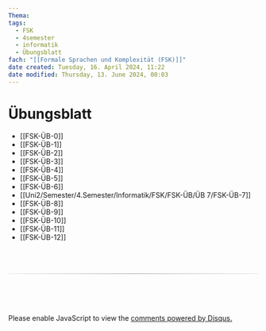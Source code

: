 ```yaml
---
Thema:
tags:
  - FSK
  - 4semester
  - informatik
  - Übungsblatt
fach: "[[Formale Sprachen und Komplexität (FSK)]]"
date created: Tuesday, 16. April 2024, 11:22
date modified: Thursday, 13. June 2024, 00:03
---
```


# Übungsblatt

- [[FSK-ÜB-0]]
- [[FSK-ÜB-1]]
- [[FSK-ÜB-2]]
- [[FSK-ÜB-3]]
- [[FSK-ÜB-4]]
- [[FSK-ÜB-5]]
- [[FSK-ÜB-6]]
- [[Uni2/Semester/4.Semester/Informatik/FSK/FSK-ÜB/ÜB 7/FSK-ÜB-7]]
- [[FSK-ÜB-8]]
- [[FSK-ÜB-9]]
- [[FSK-ÜB-10]]
- [[FSK-ÜB-11]]
- [[FSK-ÜB-12]]

<!-- DISQUS SCRIPT COMMENT START -->

<hr style="border: none; height: 2px; background: linear-gradient(to right, #f0f0f0, #ccc, #f0f0f0); margin-top: 4rem; margin-bottom: 5rem;">
<div id="disqus_thread"></div>
<script>
    /**
    * RECOMMENDED CONFIGURATION VARIABLES: EDIT AND UNCOMMENT THE SECTION BELOW TO INSERT DYNAMIC VALUES FROM YOUR PLATFORM OR CMS.
    * LEARN WHY DEFINING THESE VARIABLES IS IMPORTANT: https://disqus.com/admin/universalcode/#configuration-variables */
    /*
    var disqus_config = function () {
    this.page.url = PAGE_URL; // Replace PAGE_URL with your page's canonical URL variable
    this.page.identifier = PAGE_IDENTIFIER; // Replace PAGE_IDENTIFIER with your page's unique identifier variable
    };
    */
    (function() { // DON'T EDIT BELOW THIS LINE
    var d = document, s = d.createElement('script');
    s.src = 'https://myuninotes.disqus.com/embed.js';
    s.setAttribute('data-timestamp', +new Date());
    (d.head || d.body).appendChild(s);
    })();
</script>
<noscript>Please enable JavaScript to view the <a href="https://disqus.com/?ref_noscript">comments powered by Disqus.</a></noscript>

<!-- DISQUS SCRIPT COMMENT END -->
